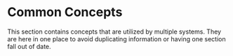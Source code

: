 # Common Concepts

This section contains concepts that are utilized by multiple systems. They are here in one place to avoid duplicating information or having one section fall out of date.
